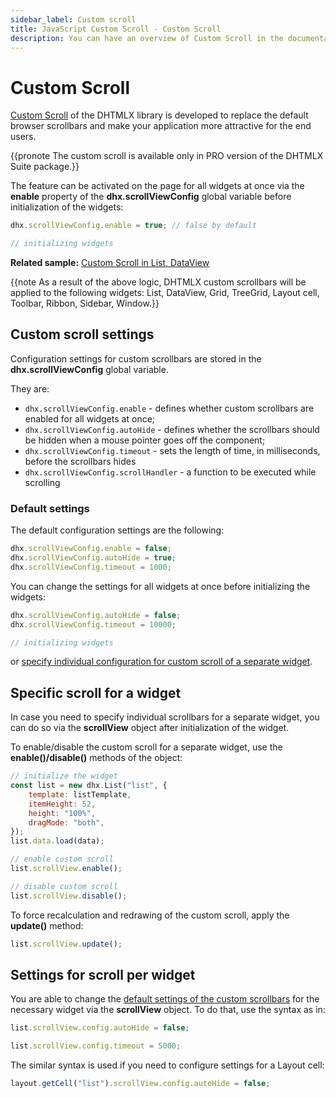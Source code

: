 ```yaml
---
sidebar_label: Custom scroll
title: JavaScript Custom Scroll - Custom Scroll
description: You can have an overview of Custom Scroll in the documentation of the DHTMLX JavaScript UI library. Browse developer guides and API reference, try out code examples and live demos, and download a free 30-day evaluation version of DHTMLX Suite 7.
---
```


# Custom Scroll

[Custom Scroll](../../common_features/custom_scroll/) of the DHTMLX library is developed to replace the default browser scrollbars and make your application more attractive for the end users.

{{pronote The custom scroll is available only in PRO version of the DHTMLX Suite package.}}

The feature can be activated on the page for all widgets at once via the **enable** property of the **dhx.scrollViewConfig** global variable before initialization of the widgets:

```js
dhx.scrollViewConfig.enable = true; // false by default

// initializing widgets
```

**Related sample:** [Custom Scroll in List, DataView](https://snippet.dhtmlx.com/gjsbvzdk)

{{note As a result of the above logic, DHTMLX custom scrollbars will be applied to the following widgets: List, DataView, Grid, TreeGrid, Layout cell, Toolbar, Ribbon, Sidebar, Window.}}

## Custom scroll settings

Configuration settings for custom scrollbars are stored in the **dhx.scrollViewConfig** global variable.

They are:

- `dhx.scrollViewConfig.enable` - defines whether custom scrollbars are enabled for all widgets at once;
- `dhx.scrollViewConfig.autoHide` - defines whether the scrollbars should be hidden when a mouse pointer goes off the component;
- `dhx.scrollViewConfig.timeout` - sets the length of time, in milliseconds, before the scrollbars hides
- `dhx.scrollViewConfig.scrollHandler` - a function to be executed while scrolling

### Default settings

The default configuration settings are the following: 

~~~js
dhx.scrollViewConfig.enable = false; 
dhx.scrollViewConfig.autoHide = true; 
dhx.scrollViewConfig.timeout = 1000; 
~~~

You can change the settings for all widgets at once before initializing the widgets:

~~~js
dhx.scrollViewConfig.autoHide = false; 
dhx.scrollViewConfig.timeout = 10000; 

// initializing widgets
~~~

or [specify individual configuration for custom scroll of a separate widget](#settings-for-scroll-per-widget). 

## Specific scroll for a widget

In case you need to specify individual scrollbars for a separate widget, you can do so via the **scrollView** object after initialization of the widget.

To enable/disable the custom scroll for a separate widget, use the **enable()/disable()** methods of the object:

~~~js
// initialize the widget
const list = new dhx.List("list", {
    template: listTemplate,
    itemHeight: 52,
    height: "100%",
    dragMode: "both",
});
list.data.load(data);

// enable custom scroll
list.scrollView.enable();

// disable custom scroll
list.scrollView.disable();
~~~

To force recalculation and redrawing of the custom scroll, apply the **update()** method: 

~~~js
list.scrollView.update();
~~~

## Settings for scroll per widget

You are able to change the [default settings of the custom scrollbars](#default-settings) for the necessary widget via the **scrollView** object. To do that, use the syntax as in:

~~~js
list.scrollView.config.autoHide = false;

list.scrollView.config.timeout = 5000;
~~~

The similar syntax is used if you need to configure settings for a Layout cell:

~~~js
layout.getCell("list").scrollView.config.autoHide = false;
~~~

